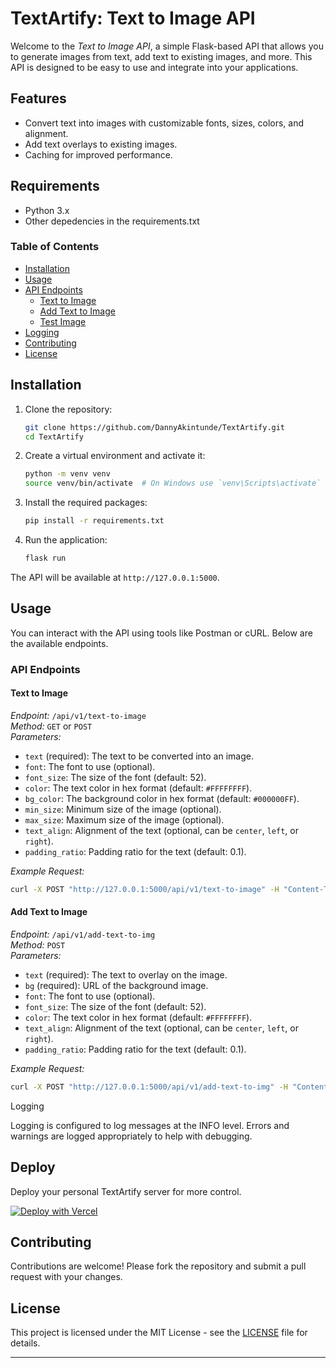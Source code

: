 # TextArtify: Text to Image API

Welcome to the *Text to Image API*, a simple Flask-based API that allows you to generate images from text, add text to existing images, and more. This API is designed to be easy to use and integrate into your applications.

## Features

- Convert text into images with customizable fonts, sizes, colors, and alignment.
- Add text overlays to existing images.
- Caching for improved performance.

## Requirements
- Python 3.x
- Other depedencies in the requirements.txt

### Table of Contents

- [Installation](#installation)
- [Usage](#usage)
- [API Endpoints](#api-endpoints)
  - [Text to Image](#text-to-image)
  - [Add Text to Image](#add-text-to-image)
  - [Test Image](#test-image)
- [Logging](#logging)
- [Contributing](#contributing)
- [License](#license)

## Installation

1. Clone the repository:

   ```bash
   git clone https://github.com/DannyAkintunde/TextArtify.git
   cd TextArtify
   ```

2. Create a virtual environment and activate it:

   ```bash
   python -m venv venv
   source venv/bin/activate  # On Windows use `venv\Scripts\activate`
   ```

3. Install the required packages:

   ```bash
   pip install -r requirements.txt
   ```

4. Run the application:

   ```bash
   flask run
   ```

The API will be available at `http://127.0.0.1:5000`.

## Usage

You can interact with the API using tools like Postman or cURL. Below are the available endpoints.

### API Endpoints

#### Text to Image

*Endpoint:* `/api/v1/text-to-image`  
*Method:* `GET` or `POST`  
*Parameters:*
- `text` (required): The text to be converted into an image.
- `font`: The font to use (optional).
- `font_size`: The size of the font (default: 52).
- `color`: The text color in hex format (default: `#FFFFFFFF`).
- `bg_color`: The background color in hex format (default: `#000000FF`).
- `min_size`: Minimum size of the image (optional).
- `max_size`: Maximum size of the image (optional).
- `text_align`: Alignment of the text (optional, can be `center`, `left`, or `right`).
- `padding_ratio`: Padding ratio for the text (default: 0.1).

*Example Request:*

```bash
curl -X POST "http://127.0.0.1:5000/api/v1/text-to-image" -H "Content-Type: application/json" -d '{"text": "Hello World", "font": "Arial"}'
```

#### Add Text to Image

*Endpoint:* `/api/v1/add-text-to-img`  
*Method:* `POST`  
*Parameters:*
- `text` (required): The text to overlay on the image.
- `bg` (required): URL of the background image.
- `font`: The font to use (optional).
- `font_size`: The size of the font (default: 52).
- `color`: The text color in hex format (default: `#FFFFFFFF`).
- `text_align`: Alignment of the text (optional, can be `center`, `left`, or `right`).
- `padding_ratio`: Padding ratio for the text (default: 0.1).

*Example Request:*

```bash
curl -X POST "http://127.0.0.1:5000/api/v1/add-text-to-img" -H "Content-Type: application/json" -d '{"text": "Sample Text", "bg": "https://example.com/image.jpg"}'
```

 Logging

Logging is configured to log messages at the INFO level. Errors and warnings are logged appropriately to help with debugging.

## Deploy
Deploy your personal TextArtify server for more control.

[![Deploy with Vercel](https://vercel.com/button)](https://vercel.com/new/clone?repository-url=https%3A%2F%2Fgithub.com%2FDannyAkintunde%2FTextArtify&project-name=text-to-image&repository-name=TextArtify&demo-title=TextArtify&demo-description=TextArtify%20api%20demo&demo-url=https%3A%2F%2Ftext-artify-seven.vercel.app&demo-image=https%3A%2F%2Fi.ibb.co%2F5jJpc7T%2Ftext-to-image.png)

## Contributing

Contributions are welcome! Please fork the repository and submit a pull request with your changes.

## License

This project is licensed under the MIT License - see the [LICENSE](LICENSE) file for details.

---